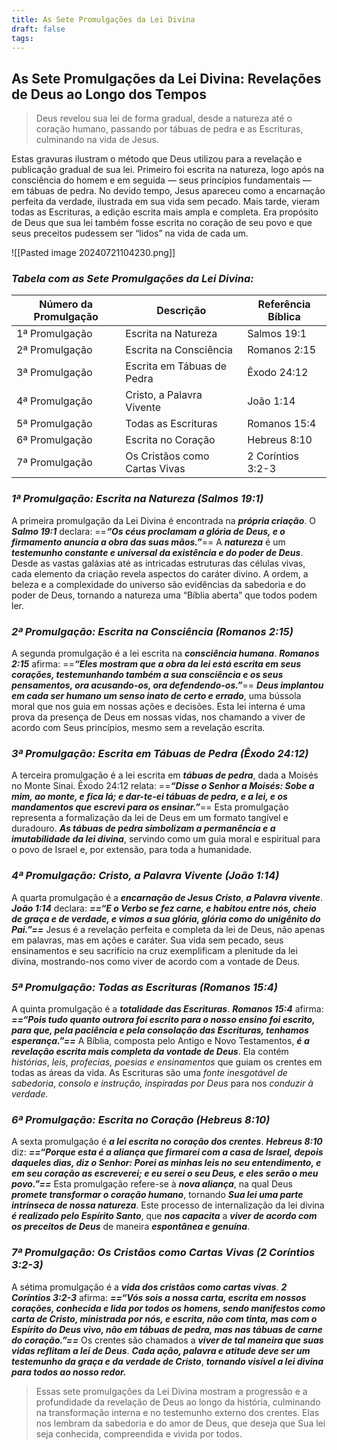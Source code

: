 ```yaml
---
title: As Sete Promulgações da Lei Divina
draft: false
tags:
---
```

 ## As Sete Promulgações da Lei Divina: Revelações de Deus ao Longo dos Tempos

> Deus revelou sua lei de forma gradual, desde a natureza até o coração humano, passando por tábuas de pedra e as Escrituras, culminando na vida de Jesus.

Estas gravuras ilustram o método que Deus utilizou para a revelação e publicação gradual de sua lei. Primeiro foi escrita na natureza, logo após na consciência do homem e em seguida — seus princípios fundamentais — em tábuas de pedra. No devido tempo, Jesus apareceu como a encarnação perfeita da verdade, ilustrada em sua vida sem pecado. Mais tarde, vieram todas as Escrituras, a edição escrita mais ampla e completa. Era propósito de Deus que sua lei também fosse escrita no coração de seu povo e que seus preceitos pudessem ser “lidos” na vida de cada um.

![[Pasted image 20240721104230.png]]

### *Tabela com as Sete Promulgações da Lei Divina:*

|Número da Promulgação|Descrição|Referência Bíblica|
|---|---|---|
|1ª Promulgação|Escrita na Natureza|Salmos 19:1|
|2ª Promulgação|Escrita na Consciência|Romanos 2:15|
|3ª Promulgação|Escrita em Tábuas de Pedra|Êxodo 24:12|
|4ª Promulgação|Cristo, a Palavra Vivente|João 1:14|
|5ª Promulgação|Todas as Escrituras|Romanos 15:4|
|6ª Promulgação|Escrita no Coração|Hebreus 8:10|
|7ª Promulgação|Os Cristãos como Cartas Vivas|2 Coríntios 3:2-3|
### *1ª Promulgação: Escrita na Natureza (Salmos 19:1)*

A primeira promulgação da Lei Divina é encontrada na ***própria criação***. O ***Salmo 19:1*** declara: ==***“Os céus proclamam a glória de Deus, e o firmamento anuncia a obra das suas mãos.”***== A ***natureza*** é um ***testemunho constante e universal da existência e do poder de Deus***. Desde as vastas galáxias até as intricadas estruturas das células vivas, cada elemento da criação revela aspectos do caráter divino. A ordem, a beleza e a complexidade do universo são evidências da sabedoria e do poder de Deus, tornando a natureza uma “Bíblia aberta” que todos podem ler.

### *2ª Promulgação: Escrita na Consciência (Romanos 2:15)*

A segunda promulgação é a lei escrita na ***consciência humana***. ***Romanos 2:15*** afirma: ==***“Eles mostram que a obra da lei está escrita em seus corações, testemunhando também a sua consciência e os seus pensamentos, ora acusando-os, ora defendendo-os.”***== ***Deus implantou em cada ser humano um senso inato de certo e errado***, uma bússola moral que nos guia em nossas ações e decisões. Esta lei interna é uma prova da presença de Deus em nossas vidas, nos chamando a viver de acordo com Seus princípios, mesmo sem a revelação escrita.

### *3ª Promulgação: Escrita em Tábuas de Pedra (Êxodo 24:12)*

A terceira promulgação é a lei escrita em ***tábuas de pedra***, dada a Moisés no Monte Sinai. Êxodo 24:12 relata: ==***“Disse o Senhor a Moisés: Sobe a mim, ao monte, e fica lá; e dar-te-ei tábuas de pedra, e a lei, e os mandamentos que escrevi para os ensinar.”***== Esta promulgação representa a formalização da lei de Deus em um formato tangível e duradouro. ***As tábuas de pedra simbolizam a permanência e a imutabilidade da lei divina***, servindo como um guia moral e espiritual para o povo de Israel e, por extensão, para toda a humanidade.

### *4ª Promulgação: Cristo, a Palavra Vivente (João 1:14)*

A quarta promulgação é a ***encarnação de Jesus Cristo***, ***a Palavra vivente***. ***João 1:14*** declara: ***==“E o Verbo se fez carne, e habitou entre nós, cheio de graça e de verdade, e vimos a sua glória, glória como do unigênito do Pai.”==*** Jesus é a revelação perfeita e completa da lei de Deus, não apenas em palavras, mas em ações e caráter. Sua vida sem pecado, seus ensinamentos e seu sacrifício na cruz exemplificam a plenitude da lei divina, mostrando-nos como viver de acordo com a vontade de Deus.

### *5ª Promulgação: Todas as Escrituras (Romanos 15:4)*

A quinta promulgação é a ***totalidade das Escrituras***. ***Romanos 15:4*** afirma: ***==“Pois tudo quanto outrora foi escrito para o nosso ensino foi escrito, para que, pela paciência e pela consolação das Escrituras, tenhamos esperança.”==*** A Bíblia, composta pelo Antigo e Novo Testamentos, ***é a revelação escrita mais completa da vontade de Deus***. Ela contém *histórias*, *leis, profecias, poesias* *e ensinamentos* que guiam os crentes em todas as áreas da vida. As Escrituras são uma *fonte inesgotável de sabedoria*, *consolo e instrução, inspiradas* *por Deus* para nos *conduzir à verdade.*

### *6ª Promulgação: Escrita no Coração (Hebreus 8:10)*

A sexta promulgação é ***a lei escrita no coração dos crentes***. ***Hebreus 8:10*** diz: ***==“Porque esta é a aliança que firmarei com a casa de Israel, depois daqueles dias, diz o Senhor: Porei as minhas leis no seu entendimento, e em seu coração as escreverei; e eu serei o seu Deus, e eles serão o meu povo.”==*** Esta promulgação refere-se à ***nova aliança***, na qual Deus ***promete transformar o coração humano***, tornando ***Sua lei uma parte intrínseca de nossa natureza***. Este processo de internalização da lei divina ***é realizado pelo Espírito Santo***, que ***nos capacita*** a ***viver de acordo com os preceitos de Deus*** de maneira ***espontânea e genuína***.

### *7ª Promulgação: Os Cristãos como Cartas Vivas (2 Coríntios 3:2-3)*

A sétima promulgação é a ***vida dos cristãos como cartas vivas***. ***2 Coríntios 3:2-3*** afirma: ***==“Vós sois a nossa carta, escrita em nossos corações, conhecida e lida por todos os homens, sendo manifestos como carta de Cristo, ministrada por nós, e escrita, não com tinta, mas com o Espírito do Deus vivo, não em tábuas de pedra, mas nas tábuas de carne do coração.”==*** Os crentes são chamados a ***viver de tal maneira que suas vidas reflitam a lei de Deus***. ***Cada ação, palavra e atitude deve ser um testemunho da graça e da verdade de Cristo***, ***tornando visível a lei divina para todos ao nosso redor.***

> Essas sete promulgações da Lei Divina mostram a progressão e a profundidade da revelação de Deus ao longo da história, culminando na transformação interna e no testemunho externo dos crentes. Elas nos lembram da sabedoria e do amor de Deus, que deseja que Sua lei seja conhecida, compreendida e vivida por todos.